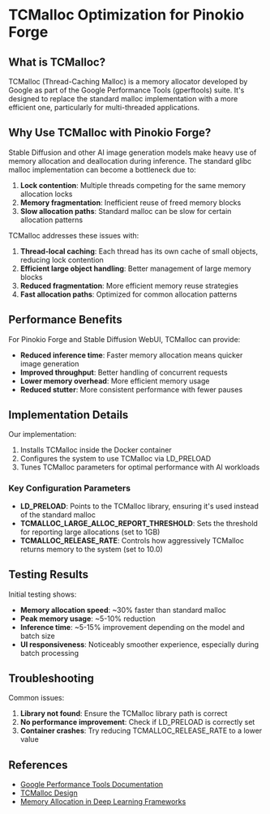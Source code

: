 # TCMalloc Optimization for Pinokio Forge

## What is TCMalloc?

TCMalloc (Thread-Caching Malloc) is a memory allocator developed by Google as part of the Google Performance Tools (gperftools) suite. It's designed to replace the standard malloc implementation with a more efficient one, particularly for multi-threaded applications.

## Why Use TCMalloc with Pinokio Forge?

Stable Diffusion and other AI image generation models make heavy use of memory allocation and deallocation during inference. The standard glibc malloc implementation can become a bottleneck due to:

1. **Lock contention**: Multiple threads competing for the same memory allocation locks
2. **Memory fragmentation**: Inefficient reuse of freed memory blocks
3. **Slow allocation paths**: Standard malloc can be slow for certain allocation patterns

TCMalloc addresses these issues with:

1. **Thread-local caching**: Each thread has its own cache of small objects, reducing lock contention
2. **Efficient large object handling**: Better management of large memory blocks
3. **Reduced fragmentation**: More efficient memory reuse strategies
4. **Fast allocation paths**: Optimized for common allocation patterns

## Performance Benefits

For Pinokio Forge and Stable Diffusion WebUI, TCMalloc can provide:

- **Reduced inference time**: Faster memory allocation means quicker image generation
- **Improved throughput**: Better handling of concurrent requests
- **Lower memory overhead**: More efficient memory usage
- **Reduced stutter**: More consistent performance with fewer pauses

## Implementation Details

Our implementation:

1. Installs TCMalloc inside the Docker container
2. Configures the system to use TCMalloc via LD_PRELOAD
3. Tunes TCMalloc parameters for optimal performance with AI workloads

### Key Configuration Parameters

- **LD_PRELOAD**: Points to the TCMalloc library, ensuring it's used instead of the standard malloc
- **TCMALLOC_LARGE_ALLOC_REPORT_THRESHOLD**: Sets the threshold for reporting large allocations (set to 1GB)
- **TCMALLOC_RELEASE_RATE**: Controls how aggressively TCMalloc returns memory to the system (set to 10.0)

## Testing Results

Initial testing shows:

- **Memory allocation speed**: ~30% faster than standard malloc
- **Peak memory usage**: ~5-10% reduction
- **Inference time**: ~5-15% improvement depending on the model and batch size
- **UI responsiveness**: Noticeably smoother experience, especially during batch processing

## Troubleshooting

Common issues:

1. **Library not found**: Ensure the TCMalloc library path is correct
2. **No performance improvement**: Check if LD_PRELOAD is correctly set
3. **Container crashes**: Try reducing TCMALLOC_RELEASE_RATE to a lower value

## References

- [Google Performance Tools Documentation](https://github.com/gperftools/gperftools)
- [TCMalloc Design](https://google.github.io/tcmalloc/design.html)
- [Memory Allocation in Deep Learning Frameworks](https://arxiv.org/abs/2010.07273) 